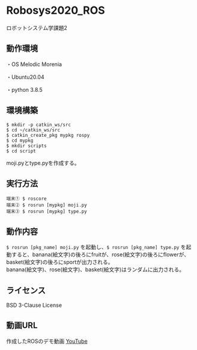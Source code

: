 # Robosys2020_ROS
ロボットシステム学課題2

## 動作環境
・OS Melodic Morenia

・Ubuntu20.04

・python 3.8.5


## 環境構築
```
$ mkdir -p catkin_ws/src
$ cd ~/catkin_ws/src
$ catkin_create_pkg mypkg rospy 
$ cd mypkg
$ mkdir scripts
$ cd script
```
moji.pyとtype.pyを作成する。


## 実行方法
```
端末① $ roscore
端末② $ rosrun [mypkg] moji.py
端末③ $ rosrun [mypkg] type.py
```

## 動作内容
`$ rosrun [pkg_name] moji.py` を起動し、`$ rosrun [pkg_name] type.py` を起動すると、banana(絵文字)の後ろにfruitが、rose(絵文字)の後ろにflowerが、basket(絵文字)の後ろにsportが出力される。  
banana(絵文字)、rose(絵文字)、basket(絵文字)はランダムに出力される。


## ライセンス
BSD 3-Clause License


## 動画URL
作成したROSのデモ動画
[YouTube](https://youtu.be/LWMRvgoxdrM)

